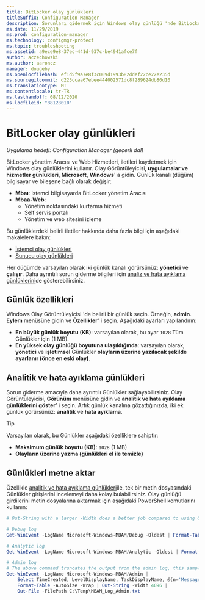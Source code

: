 ```yaml
---
title: BitLocker olay günlükleri
titleSuffix: Configuration Manager
description: Sorunları gidermek için Windows olay günlüğü 'nde BitLocker bilgileriyle nasıl çalışacağınızı öğrenin
ms.date: 11/29/2019
ms.prod: configuration-manager
ms.technology: configmgr-protect
ms.topic: troubleshooting
ms.assetid: a9ece9e8-37ec-441d-937c-be4941afce7f
author: aczechowski
ms.author: aaroncz
manager: dougeby
ms.openlocfilehash: ef1d5f9a7e8f3c009d1993b82ddef22ce22e235d
ms.sourcegitcommit: d225ccaa67ebee444002571dc8f289624db80d10
ms.translationtype: MT
ms.contentlocale: tr-TR
ms.lasthandoff: 08/12/2020
ms.locfileid: "88128010"
---
```

# <a name="bitlocker-event-logs"></a>BitLocker olay günlükleri

*Uygulama hedefi: Configuration Manager (geçerli dal)*

BitLocker yönetim Aracısı ve Web Hizmetleri, iletileri kaydetmek için Windows olay günlüklerini kullanır. Olay Görüntüleyicisi, **uygulamalar ve hizmetler günlükleri**, **Microsoft**, **Windows**' a gidin. Günlük kanalı (düğüm) bilgisayar ve bileşene bağlı olarak değişir:

- **Mbaı**: istemci bilgisayarda BitLocker yönetim Aracısı
- **Mbaa-Web**:
  - Yönetim noktasındaki kurtarma hizmeti
  - Self servis portalı
  - Yönetim ve web sitesini izleme

Bu günlüklerdeki belirli iletiler hakkında daha fazla bilgi için aşağıdaki makalelere bakın:

- [İstemci olay günlükleri](client-event-logs.md)
- [Sunucu olay günlükleri](server-event-logs.md)

Her düğümde varsayılan olarak iki günlük kanalı görürsünüz: **yönetici** ve **çalışır**. Daha ayrıntılı sorun giderme bilgileri için [analiz ve hata ayıklama günlüklerini](#bkmk_debug)de gösterebilirsiniz.

## <a name="log-properties"></a>Günlük özellikleri

Windows Olay Görüntüleyicisi 'de belirli bir günlük seçin. Örneğin, **admin**. **Eylem** menüsüne gidin ve **Özellikler**' i seçin. Aşağıdaki ayarları yapılandırın:

- **En büyük günlük boyutu (KB)**: varsayılan olarak, bu ayar `1028` Tüm Günlükler için (1 MB).
- **En yüksek olay günlüğü boyutuna ulaşıldığında**: varsayılan olarak, **yönetici** ve **işletimsel** Günlükler **olayların üzerine yazılacak şekilde ayarlanır (önce en eski olay)**.

## <a name="analytic-and-debug-logs"></a><a name="bkmk_debug"></a>Analitik ve hata ayıklama günlükleri

Sorun giderme amacıyla daha ayrıntılı Günlükler sağlayabilirsiniz. Olay Görüntüleyicisi, **Görünüm** menüsüne gidin ve **analitik ve hata ayıklama günlüklerini göster**' i seçin. Artık günlük kanalına gözattığınızda, iki ek günlük görürsünüz: **analitik** ve **hata ayıklama**.

> [!TIP]
> Varsayılan olarak, bu Günlükler aşağıdaki özelliklere sahiptir:
>
> - **Maksimum günlük boyutu (KB)**: `1028` (1 MB)
> - **Olayların üzerine yazma (günlükleri el ile temizle)**

## <a name="export-logs-to-text"></a>Günlükleri metne aktar

Özellikle [analitik ve hata ayıklama günlükleri](#bkmk_debug)ile, tek bir metin dosyasındaki Günlükler girişlerini incelemeyi daha kolay bulabilirsiniz. Olay günlüğü girdilerini metin dosyalarına aktarmak için aşağıdaki PowerShell komutlarını kullanın:

``` PowerShell
# Out-String with a larger -Width does a better job compared to using Out-File with -Width. -Oldest is only required with debug/analytic logs.

# Debug log
Get-WinEvent -LogName Microsoft-Windows-MBAM/Debug -Oldest | Format-Table -AutoSize | Out-String -Width 4096 | Out-File C:\Temp\MBAM_Log_Debug.txt

# Analytic log
Get-WinEvent -LogName Microsoft-Windows-MBAM/Analytic -Oldest | Format-Table -AutoSize | Out-String -Width 4096 | Out-File C:\Temp\MBAM_Log_Analytic.txt

# Admin log
# The above command truncates the output from the admin log, this sample reformats the strings
Get-WinEvent -LogName Microsoft-Windows-MBAM/Admin |
    Select TimeCreated, LevelDisplayName, TaskDisplayName, @{n='Message';e={$_.Message.trim()}} |
    Format-Table -AutoSize -Wrap | Out-String -Width 4096 |
    Out-File -FilePath C:\Temp\MBAM_Log_Admin.txt
```

